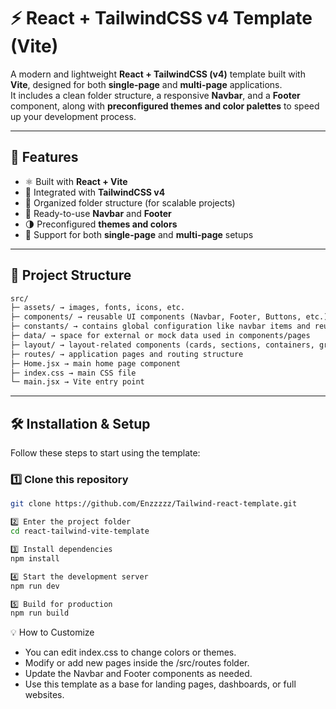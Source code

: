 # ⚡ React + TailwindCSS v4 Template (Vite)

A modern and lightweight **React + TailwindCSS (v4)** template built with **Vite**, designed for both **single-page** and **multi-page** applications.  
It includes a clean folder structure, a responsive **Navbar**, and a **Footer** component, along with **preconfigured themes and color palettes** to speed up your development process.

---

## 🚀 Features

- ⚛️ Built with **React + Vite**
- 🎨 Integrated with **TailwindCSS v4**
- 📁 Organized folder structure (for scalable projects)
- 🧭 Ready-to-use **Navbar** and **Footer**
- 🌗 Preconfigured **themes and colors**
- 🧱 Support for both **single-page** and **multi-page** setups

---

## 🧩 Project Structure

```markdown
src/
├─ assets/ → images, fonts, icons, etc.
├─ components/ → reusable UI components (Navbar, Footer, Buttons, etc.)
├─ constants/ → contains global configuration like navbar items and reusable app data
├─ data/ → space for external or mock data used in components/pages
├─ layout/ → layout-related components (cards, sections, containers, grids)
├─ routes/ → application pages and routing structure
├─ Home.jsx → main home page component
├─ index.css → main CSS file
└─ main.jsx → Vite entry point
```
---

## 🛠️ Installation & Setup

Follow these steps to start using the template:

### 1️⃣ Clone this repository
```bash
git clone https://github.com/Enzzzzz/Tailwind-react-template.git

2️⃣ Enter the project folder
cd react-tailwind-vite-template

3️⃣ Install dependencies
npm install

4️⃣ Start the development server
npm run dev

5️⃣ Build for production
npm run build

```

💡 How to Customize

- You can edit index.css to change colors or themes.
- Modify or add new pages inside the /src/routes folder.
- Update the Navbar and Footer components as needed.
- Use this template as a base for landing pages, dashboards, or full websites.